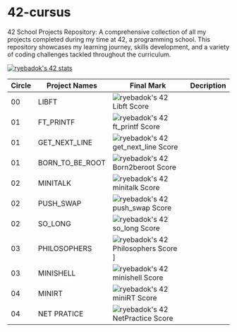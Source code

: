 # 42-cursus

42 School Projects Repository: A comprehensive collection of all my projects completed during my time at 42, a programming school. This repository showcases my learning journey, skills development, and a variety of coding challenges tackled throughout the curriculum.

[![ryebadok's 42 stats](https://badge42.vercel.app/api/v2/clip8z2k2001108mhtf68qdxv/stats?cursusId=9&coalitionId=undefined)](https://github.com/JaeSeoKim/badge42)

| Circle | Project Names   | Final Mark | Decription
| ------ | --------------- | ---------- | ---------- |
| 00     | LIBFT           | ![ryebadok's 42 Libft Score](https://badge42.vercel.app/api/v2/clip8z2k2001108mhtf68qdxv/project/2167563) |
| 01     | FT_PRINTF       | ![ryebadok's 42 ft_printf Score](https://badge42.vercel.app/api/v2/clip8z2k2001108mhtf68qdxv/project/2176872) |
| 01     | GET_NEXT_LINE   | ![ryebadok's 42 get_next_line Score](https://badge42.vercel.app/api/v2/clip8z2k2001108mhtf68qdxv/project/2178426) |
| 01     | BORN_TO_BE_ROOT | ![ryebadok's 42 Born2beroot Score](https://badge42.vercel.app/api/v2/clip8z2k2001108mhtf68qdxv/project/2188023) |
| 02     | MINITALK        | ![ryebadok's 42 minitalk Score](https://badge42.vercel.app/api/v2/clip8z2k2001108mhtf68qdxv/project/2283995) |
| 02     | PUSH_SWAP       | ![ryebadok's 42 push_swap Score](https://badge42.vercel.app/api/v2/clip8z2k2001108mhtf68qdxv/project/2283999) |
| 02     | SO_LONG         | ![ryebadok's 42 so_long Score](https://badge42.vercel.app/api/v2/clip8z2k2001108mhtf68qdxv/project/2284001) |
| 03     | PHILOSOPHERS    | ![ryebadok's 42 Philosophers Score](https://badge42.vercel.app/api/v2/clip8z2k2001108mhtf68qdxv/project/2383889)] |
| 03     | MINISHELL       | ![ryebadok's 42 minishell Score](https://badge42.vercel.app/api/v2/clip8z2k2001108mhtf68qdxv/project/2402250) |
| 04     | MINIRT          | ![ryebadok's 42 miniRT Score](https://badge42.vercel.app/api/v2/clip8z2k2001108mhtf68qdxv/project/2712059) |
| 04     | NET PRATICE     | ![ryebadok's 42 NetPractice Score](https://badge42.vercel.app/api/v2/clip8z2k2001108mhtf68qdxv/project/2669770) |
